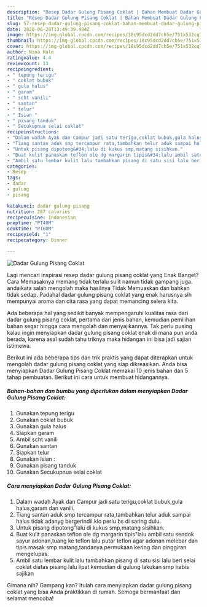 ```yaml
---
description: "Resep Dadar Gulung Pisang Coklat | Bahan Membuat Dadar Gulung Pisang Coklat Yang Menggugah Selera"
title: "Resep Dadar Gulung Pisang Coklat | Bahan Membuat Dadar Gulung Pisang Coklat Yang Menggugah Selera"
slug: 57-resep-dadar-gulung-pisang-coklat-bahan-membuat-dadar-gulung-pisang-coklat-yang-menggugah-selera
date: 2020-06-28T13:49:39.484Z
image: https://img-global.cpcdn.com/recipes/18c95dcd2dd7cb5e/751x532cq70/dadar-gulung-pisang-coklat-foto-resep-utama.jpg
thumbnail: https://img-global.cpcdn.com/recipes/18c95dcd2dd7cb5e/751x532cq70/dadar-gulung-pisang-coklat-foto-resep-utama.jpg
cover: https://img-global.cpcdn.com/recipes/18c95dcd2dd7cb5e/751x532cq70/dadar-gulung-pisang-coklat-foto-resep-utama.jpg
author: Nina Hale
ratingvalue: 4.4
reviewcount: 13
recipeingredient:
- " tepung terigu"
- " coklat bubuk"
- " gula halus"
- " garam"
- " scht vanili"
- " santan"
- " telur"
- " Isian "
- " pisang tanduk"
- " Secukupnua selai coklat"
recipeinstructions:
- "Dalam wadah Ayak dan Campur jadi satu terigu,coklat bubuk,gula halus,garam dan vanili."
- "Tiang santan aduk smp tercampur rata,tambahkan telur aduk sampai halus tidak adanyg bergerindil.klo perlu bs di saring dulu."
- "Untuk pisang dipotong&#34;lalu di kukus smp,matang sisihkan."
- "Buat kulit panaskan teflon ole dg margarin tipis&#34;lalu ambil satu sendok sayur adonan,tuang ke teflon lalu putar teflon agar adonan melebar dan tipis.masak smp matang,tandanya permukaan kering dan pinggiran mengelupas."
- "Ambil satu lembar kulit lalu tambahkan pisang di satu sisi lalu beri selai coklat diatas pisang lalu lipat kemudian di gulung lakukan smp habis sajikan"
categories:
- Resep
tags:
- dadar
- gulung
- pisang

katakunci: dadar gulung pisang 
nutrition: 287 calories
recipecuisine: Indonesian
preptime: "PT40M"
cooktime: "PT60M"
recipeyield: "1"
recipecategory: Dinner

---
```



![Dadar Gulung Pisang Coklat](https://img-global.cpcdn.com/recipes/18c95dcd2dd7cb5e/751x532cq70/dadar-gulung-pisang-coklat-foto-resep-utama.jpg)

Lagi mencari inspirasi resep dadar gulung pisang coklat yang Enak Banget? Cara Memasaknya memang tidak terlalu sulit namun tidak gampang juga. andaikata salah mengolah maka hasilnya Tidak Memuaskan dan bahkan tidak sedap. Padahal dadar gulung pisang coklat yang enak harusnya sih mempunyai aroma dan cita rasa yang dapat memancing selera kita.



Ada beberapa hal yang sedikit banyak mempengaruhi kualitas rasa dari dadar gulung pisang coklat, pertama dari jenis bahan, kemudian pemilihan bahan segar hingga cara mengolah dan menyajikannya. Tak perlu pusing kalau ingin menyiapkan dadar gulung pisang coklat enak di mana pun anda berada, karena asal sudah tahu triknya maka hidangan ini bisa jadi sajian istimewa.


Berikut ini ada beberapa tips dan trik praktis yang dapat diterapkan untuk mengolah dadar gulung pisang coklat yang siap dikreasikan. Anda bisa menyiapkan Dadar Gulung Pisang Coklat memakai 10 jenis bahan dan 5 tahap pembuatan. Berikut ini cara untuk membuat hidangannya.

<!--inarticleads1-->

##### Bahan-bahan dan bumbu yang diperlukan dalam menyiapkan Dadar Gulung Pisang Coklat:

1. Gunakan  tepung terigu
1. Gunakan  coklat bubuk
1. Gunakan  gula halus
1. Siapkan  garam
1. Ambil  scht vanili
1. Gunakan  santan
1. Siapkan  telur
1. Gunakan  Isian :
1. Gunakan  pisang tanduk
1. Gunakan  Secukupnua selai coklat




<!--inarticleads2-->

##### Cara menyiapkan Dadar Gulung Pisang Coklat:

1. Dalam wadah Ayak dan Campur jadi satu terigu,coklat bubuk,gula halus,garam dan vanili.
1. Tiang santan aduk smp tercampur rata,tambahkan telur aduk sampai halus tidak adanyg bergerindil.klo perlu bs di saring dulu.
1. Untuk pisang dipotong&#34;lalu di kukus smp,matang sisihkan.
1. Buat kulit panaskan teflon ole dg margarin tipis&#34;lalu ambil satu sendok sayur adonan,tuang ke teflon lalu putar teflon agar adonan melebar dan tipis.masak smp matang,tandanya permukaan kering dan pinggiran mengelupas.
1. Ambil satu lembar kulit lalu tambahkan pisang di satu sisi lalu beri selai coklat diatas pisang lalu lipat kemudian di gulung lakukan smp habis sajikan




Gimana nih? Gampang kan? Itulah cara menyiapkan dadar gulung pisang coklat yang bisa Anda praktikkan di rumah. Semoga bermanfaat dan selamat mencoba!
